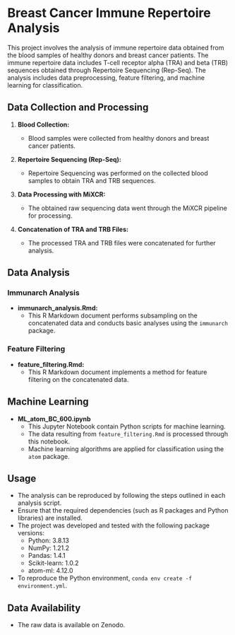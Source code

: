 # Breast Cancer Immune Repertoire Analysis

This project involves the analysis of immune repertoire data obtained from the blood samples of healthy donors and breast cancer patients. 
The immune repertoire data includes T-cell receptor alpha (TRA) and beta (TRB) sequences obtained through Repertoire Sequencing (Rep-Seq). 
The analysis includes data preprocessing, feature filtering, and machine learning for classification.

## Data Collection and Processing

1. **Blood Collection:**
   - Blood samples were collected from healthy donors and breast cancer patients.

2. **Repertoire Sequencing (Rep-Seq):**
   - Repertoire Sequencing was performed on the collected blood samples to obtain TRA and TRB sequences.

3. **Data Processing with MiXCR:**
   - The obtained raw sequencing data went through the MiXCR pipeline for processing.

4. **Concatenation of TRA and TRB Files:**
   - The processed TRA and TRB files were concatenated for further analysis.

## Data Analysis

### Immunarch Analysis

- **immunarch_analysis.Rmd:**
  - This R Markdown document performs subsampling on the concatenated data and conducts basic analyses using the `immunarch` package.

### Feature Filtering

- **feature_filtering.Rmd:**
  - This R Markdown document implements a method for feature filtering on the concatenated data.

## Machine Learning

- **ML_atom_BC_600.ipynb** 
  - This Jupyter Notebook contain Python scripts for machine learning.
  - The data resulting from `feature_filtering.Rmd` is processed through this notebook.
  - Machine learning algorithms are applied for classification using the `atom` package.

## Usage

- The analysis can be reproduced by following the steps outlined in each analysis script.
- Ensure that the required dependencies (such as R packages and Python libraries) are installed.
- The project was developed and tested with the following package versions:
   - Python: 3.8.13
   - NumPy: 1.21.2
   - Pandas: 1.4.1
   - Scikit-learn: 1.0.2
   - atom-ml: 4.12.0
- To reproduce the Python environment, `conda env create -f environment.yml`.

## Data Availability

- The raw data is available on Zenodo.
